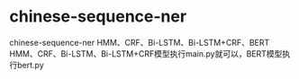 # chinese-sequence-ner
chinese-sequence-ner
HMM、CRF、Bi-LSTM、Bi-LSTM+CRF、BERT
HMM、CRF、Bi-LSTM、Bi-LSTM+CRF模型执行main.py就可以，BERT模型执行bert.py

